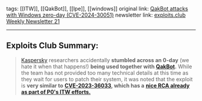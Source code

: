 tags: [[ITW]], [[QakBot]], [[lpe]], [[windows]]
original link: [QakBot attacks with Windows zero-day (CVE-2024-30051)](https://securelist.com/cve-2024-30051/112618/?ref=blog.exploits.club) 
newsletter link: [exploits.club Weekly Newsletter 21](https://blog.exploits.club/exploits-club-weekly-newsletter-21/)

---
## Exploits Club Summary:
> [Kaspersky](https://blog.exploits.club/exploits-club-weekly-newsletter-21/kaspersky.com) researchers accidentally **stumbled across an 0-day** (we hate it when that happens!) **being used together with** [**QakBot**](https://www.blackberry.com/us/en/solutions/endpoint-security/ransomware-protection/qakbot?ref=blog.exploits.club)**.** While the team has not provided too many technical details at this time as they wait for users to patch their system, it was noted that the exploit is **very similar to** [**CVE-2023-36033**](https://msrc.microsoft.com/update-guide/en-US/advisory/CVE-2023-36033?ref=blog.exploits.club)**, which has a** [**nice RCA already as part of P0's ITW efforts.**](https://googleprojectzero.github.io/0days-in-the-wild/0day-RCAs/2023/CVE-2023-36033.html?ref=blog.exploits.club) 